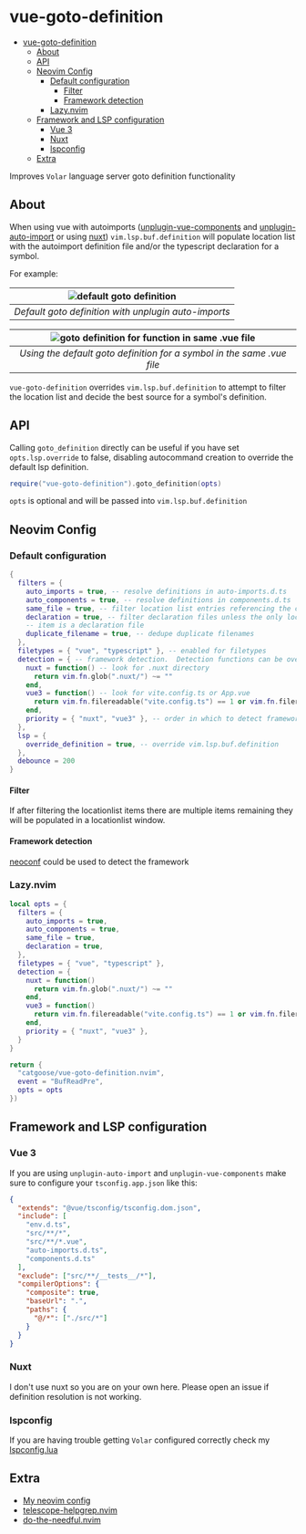 # vue-goto-definition

<!--toc:start-->

- [vue-goto-definition](#vue-goto-definition)
  - [About](#about)
  - [API](#api)
  - [Neovim Config](#neovim-config)
    - [Default configuration](#default-configuration)
      - [Filter](#filter)
      - [Framework detection](#framework-detection)
    - [Lazy.nvim](#lazynvim)
  - [Framework and LSP configuration](#framework-and-lsp-configuration)
    - [Vue 3](#vue-3)
    - [Nuxt](#nuxt)
    - [lspconfig](#lspconfig)
  - [Extra](#extra)
  <!--toc:end-->

Improves `Volar` language server goto definition functionality

## About

When using vue with autoimports ([unplugin-vue-components](https://github.com/unplugin/unplugin-vue-components) and [unplugin-auto-import](https://github.com/unplugin/unplugin-auto-import) or using [nuxt](https://nuxt.com/)) `vim.lsp.buf.definition` will populate location list with the autoimport definition file and/or the typescript declaration for a symbol.

For example:

| ![default goto definition](https://github.com/catgoose/vue-goto-definition.nvim/blob/screenshots/2024-03-20_07-55.png) |
| :--------------------------------------------------------------------------------------------------------------------: |
|                                  _Default goto definition with unplugin auto-imports_                                  |

| ![goto definition for function in same .vue file](https://github.com/catgoose/vue-goto-definition.nvim/blob/screenshots/loclist_samefile.png) |
| :-------------------------------------------------------------------------------------------------------------------------------------------: |
|                                    _Using the default goto definition for a symbol in the same .vue file_                                     |

`vue-goto-definition` overrides `vim.lsp.buf.definition` to attempt to filter the
location list and decide the best source for a symbol's definition.

## API

Calling `goto_definition` directly can be useful if you have set `opts.lsp.override`
to false, disabling autocommand creation to override the default lsp definition.

```lua
require("vue-goto-definition").goto_definition(opts)
```

`opts` is optional and will be passed into `vim.lsp.buf.definition`

## Neovim Config

### Default configuration

```lua
{
  filters = {
    auto_imports = true, -- resolve definitions in auto-imports.d.ts
    auto_components = true, -- resolve definitions in components.d.ts
    same_file = true, -- filter location list entries referencing the current file
    declaration = true, -- filter declaration files unless the only location list
    -- item is a declaration file
    duplicate_filename = true, -- dedupe duplicate filenames
  },
  filetypes = { "vue", "typescript" }, -- enabled for filetypes
  detection = { -- framework detection.  Detection functions can be overridden here
    nuxt = function() -- look for .nuxt directory
      return vim.fn.glob(".nuxt/") ~= ""
    end,
    vue3 = function() -- look for vite.config.ts or App.vue
      return vim.fn.filereadable("vite.config.ts") == 1 or vim.fn.filereadable("src/App.vue") == 1
    end,
    priority = { "nuxt", "vue3" }, -- order in which to detect framework
  },
  lsp = {
    override_definition = true, -- override vim.lsp.buf.definition
  },
  debounce = 200
}
```

#### Filter

If after filtering the locationlist items there are multiple items remaining they
will be populated in a locationlist window.

#### Framework detection

[neoconf](https://github.com/folke/neoconf.nvim) could be used to detect the framework

### Lazy.nvim

```lua
local opts = {
  filters = {
    auto_imports = true,
    auto_components = true,
    same_file = true,
    declaration = true,
  },
  filetypes = { "vue", "typescript" },
  detection = {
    nuxt = function()
      return vim.fn.glob(".nuxt/") ~= ""
    end,
    vue3 = function()
      return vim.fn.filereadable("vite.config.ts") == 1 or vim.fn.filereadable("src/App.vue") == 1
    end,
    priority = { "nuxt", "vue3" },
  }
}

return {
  "catgoose/vue-goto-definition.nvim",
  event = "BufReadPre",
  opts = opts
})
```

## Framework and LSP configuration

### Vue 3

If you are using `unplugin-auto-import` and `unplugin-vue-components` make sure
to configure your `tsconfig.app.json` like this:

```json
{
  "extends": "@vue/tsconfig/tsconfig.dom.json",
  "include": [
    "env.d.ts",
    "src/**/*",
    "src/**/*.vue",
    "auto-imports.d.ts",
    "components.d.ts"
  ],
  "exclude": ["src/**/__tests__/*"],
  "compilerOptions": {
    "composite": true,
    "baseUrl": ".",
    "paths": {
      "@/*": ["./src/*"]
    }
  }
}
```

### Nuxt

I don't use nuxt so you are on your own here. Please open an issue if definition
resolution is not working.

### lspconfig

If you are having trouble getting `Volar` configured correctly check my
[lspconfig.lua](https://github.com/catgoose/nvim/blob/main/lua/plugins/lspconfig.lua)

## Extra

- [My neovim config](https://github.com/catgoose/nvim)
- [telescope-helpgrep.nvim](https://github.com/catgoose/telescope-helpgrep.nvim)
- [do-the-needful.nvim](https://github.com/catgoose/do-the-needful.nvim)
